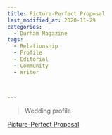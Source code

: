```yaml
---
title: Picture-Perfect Proposal
last_modified_at: 2020-11-29
categories:
  - Durham Magazine
tags:
  - Relationship
  - Profile
  - Editorial 
  - Community
  - Writer



---
```


> Wedding profile

[Picture-Perfect Proposal](https://issuu.com/shannonmedia/docs/dmjune_julyissuu/106)

